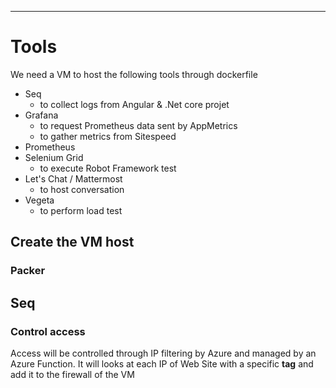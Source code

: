 ---
# Tools

We need a VM to host the following tools through dockerfile

- Seq
  - to collect logs from Angular & .Net core projet
- Grafana
  - to request Prometheus data sent by AppMetrics
  - to gather metrics from Sitespeed
- Prometheus
- Selenium Grid
  - to execute Robot Framework test
- Let's Chat / Mattermost 
  - to host conversation
- Vegeta
  - to perform load test


## Create the VM host

### Packer


## Seq

### Control access

Access will be controlled through IP filtering by Azure and managed by an Azure Function. It will looks at each IP of Web Site with a specific **tag** and add it to the firewall of the VM 
